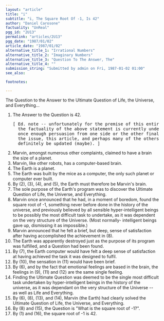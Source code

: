 ```yaml
---
layout: "article"
title: "i"
subtitle: "i, The Square Root Of -1, Is 42"
author: "Daniel Carosone"
factuality: "UnReal"
pgg_id: "2U13"
permalink: "articles/2U13"
pgg_date: "1987/01/02"
article_date: "1987/01/02"
alternative_title_1: "Irrational Numbers"
alternative_title_2: "Imaginary Numbers"
alternative_title_3: "Question To The Answer, The"
alternative_title_4: ""
submission_string: "Submitted by admin on Fri, 1987-01-02 01:00"
see_also:

footnotes: 

---
```

<div>
<p>The Question to the Answer to the Ultimate Question of Life, the Universe, and Everything...</p>
<ol>
<li value="1">The Answer to the Question is 42.
<pre>
[ Ed. note -- unfortunately for the premise of this entire article,
  the factuality of the above statement is currently under debate;
  once enough persuasion from one side or the other finally resolves
  the issue, this article, and perhaps many of the others, shall
  definitely be updated (maybe). ]
</pre>
</li>
<li value="2">Marvin, amongst numerous other complaints, claimed to have a brain the size of a planet.</li>
<li value="3">Marvin, like other robots, has a computer-based brain.</li>
<li value="4">The Earth is a planet.</li>
<li value="5">The Earth was built by the mice as a computer, the only such planet or computer ever built.</li>
<li value="6">By (2), (3), (4), and (5), the Earth must therefore be Marvin's brain.</li>
<li value="7">The sole purpose of the Earth's program was to discover the Ultimate Question of Life, the Universe, and Everything.</li>
<li value="8">Marvin once announced that he had, in a moment of boredom, found the square root of -1, something never before done in the history of the universe, and previously believed by all sensible hyper-intelligent beings to be possibly the most difficult task to undertake, as it was dependent on the very structure of the Universe. (Most normally- intelligent beings gave up, dismissing it as impossible.)</li>
<li value="9">Marvin announced that he felt a brief, but deep, sense of satisfaction after having accomplished the achievement in (8).</li>
<li value="10">The Earth was apparently destroyed just as the purpose of its program was fulfilled, and a Question had been found.</li>
<li value="11">By (7), the Earth computer would have felt a deep sense of satisfaction at having achieved the task it was designed to fulfil.</li>
<li value="12">By (10), the sensation in (11) would have been brief.</li>
<li value="13">By (6), and by the fact that emotional feelings are based in the brain, the feelings in (9), (11) and (12) are the same single feeling.</li>
<li value="14">Finding the Ultimate Question was deemed to be the single most difficult task undertaken by hyper-intelligent beings in the history of the universe, as it was dependant on the very structure of the Universe -- as well as Life and Everything.</li>
<li value="15">By (6), (8), (13), and (14), Marvin (the Earth) had clearly solved the Ultimate Question of Life, the Universe, and Everything.</li>
<li value="16">By (8) and (15), the Question is "What is the square root of -1?".</li>
<li value="17">By (1) and (16), the square root of -1 is 42.</li>
</ol>
<!--Amazon_CLS_IM_END-->
</div>

